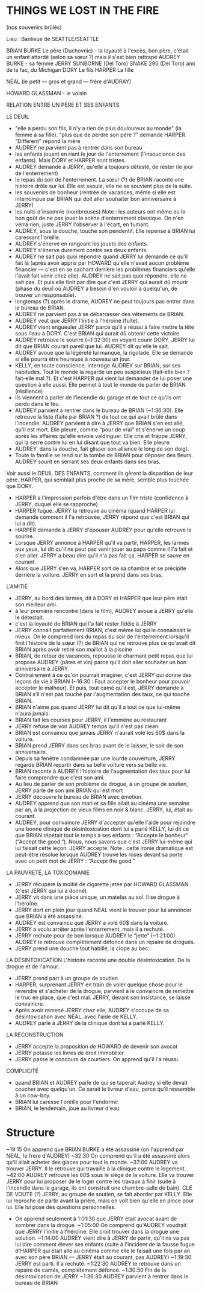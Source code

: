 
# THINGS WE LOST IN THE FIRE
(nos souvenirs brûlés)

Lieu : Banlieue de SEATTLE/SEATTLE

BRIAN BURKE Le père (Duchovnic) - la loyauté à l'excès, bon père, c'était un enfant attardé (selon sa sœur ?) mais il s'est bien rattrapé
AUDREY BURKE - sa femme
JERRY SUNBORNE (Del Toro)
SNAKE 290 (Del Toro) ami de la fac, du Michigan
DORY Le fils
HARPER La fille

NEAL (le petit — gros et grand — frère d'AUDRAY)

HOWARD GLASSMAN - le voisin

RELATION ENTRE UN PÈRE ET SES ENFANTS

LE DEUIL
- "elle a perdu son fils, il n'y a rien de plus douloureux au monde" (la femme à sa fille). “plus que de perdre son père ?” demande HARPER. “Different” répond la mère
- AUDREY ne parvient pas à rentrer dans son bureau
- les enfants jouent en riant le jour de l'enterrement (l'insouciance des enfants). Mais DORY et HARPER sont tristes.
- AUDREY demande à JERRY, qu'elle a toujours détesté, de rester (le jour de l'enterrement)
- le repas du soir de l'enterrement. La sœur (?) de BRIAN raconte une histoire drôle sur lui. Elle est saoule, elle ne se souvient plus de la suite.
- les souvenirs de bonheur (rentrée de vacances, même si elle est interrompue par BRIAN qui doit aller souhaiter bon anniversaire à JERRY)
- les nuits d'insomnie (nombreuses)
Note : les auteurs ont même eu le bon goût de ne pas jouer la scène d'enterrement classique. On n'en verra rien, juste JERRY l'observer à l'écart, en fumant.
- AUDREY, sous la douche, touche son pendentif. Elle repense à BRIAN lui caressant l'oreille.
- AUDREY s'énerve en rangeant les jouets des enfants.
- AUDREY s'énerve durement contre ses deux enfants.
- AUDREY ne sait pas quoi répondre quand JERRY lui demande ce qu'il fait là (après avoir appris par HOWARD qu'elle n'avait aucun problème financier — c'est en se cachant derrière les problèmes financiers qu'elle l'avait fait venir chez elle). AUDREY ne sait pas quoi répondre, elle ne sait pas. Et puis elle finit par dire que c'est JERRY qui aurait dû mourir (phase du deuil où AUDREY a besoin d'en vouloir à quelqu'un, de trouver un responsable).
- longtemps (?) après le drame, AUDREY ne peut toujours pas entrer dans le bureau de BRIAN.
- AUDREY ne parvient pas à se débarrasser des vêtements de BRIAN.
- AUDREY veut que JERRY l'initie à l'héroïne (fuite).
- AUDREY vient engueuler JERRY parce qu'il a réussi à faire mettre la tête sous l'eau à DORY. C'est BRIAN qui aurait dû obtenir cette victoire.
- AUDREY retrouve le sourire (~1:32:30) en voyant courir DORY. JERRY lui dit que BRIAN courait pareil que lui. AUDREY dit qu'elle le sait.
- AUDREY avoue que la légèreté lui manque, la rigolade. Elle se demande si elle pourra être heureuse à nouveau un jour.
- KELLY, en toute conscience, interroge AUDREY sur BRIAN, sur ses habitudes. Tout le monde la regarde un peu suspicieux (fait-elle bien ? fait-elle mal ?). Et c'est HARPER qui vient lui demander de lui poser une question à elle aussi. Elle permet à tout le monde de parler de BRIAN (résilience)
- Ils viennent à parler de l'incendie du garage et de tout ce qu'ils ont perdu dans le feu.
- AUDREY parvient à rentrer dans le bureau de BRIAN (~1:36:30). Elle retrouve la liste (faite par BRIAN ?) de tout ce qui avait brûlé dans l'incendie. AUDREY parvient à dire à JERRY que BRIAN s'en est allé, qu'il est mort. Elle pleure, comme “pour de vrai” et s'énerve un coup après les affaires qu'elle envoie valdinguer. Elle crie et frappe JERRY, qui la serre contre lui en lui disant que tout va bien. Elle pleure.
- AUDREY, dans la douche, fait glisser son alliance le long de son doigt.
- Toute la famille se rend sur la tombe de BRIAN pour déposer des fleurs. AUDREY sourit en serrant ses deux enfants dans ses bras.

Voir aussi le DEUIL DES ENFANTS, comment ils gèrent la disparition de leur père. HARPER, qui semblait plus proche de sa mère, semble plus touchée que DORY.
- HARPER a l'impression parfois d'être dans un film triste (confidence à JERRY, duquel elle se rapproche)
- HARPER fugue. JERRY la retrouve au cinéma (quand HARPER lui demande comment il l'a retrouvée, JERRY répond que c'est BRIAN qui lui a dit).
- HARPER demande à JERRY d'épouser AUDREY pour qu'elle retrouve le sourire.
- Lorsque JERRY annonce à HARPER qu'il va partir, HARPER, les larmes aux yeux, lui dit qu'il ne peut pas venir jouer au papa comme il l'a fait et s'en aller. JERRY a beau dire qu'il n'a pas fait ça, HARPER se sauve en courant.
- Alors que JERRY s'en va, HARPER sort de sa chambre et se précipite derrière la voiture. JERRY en sort et la prend dans ses bras.

L'AMITIÉ
- JERRY, au bord des larmes, dit à DORY et HARPER que leur père était son meilleur ami.
- à leur première rencontre (dans le film), AUDREY avoue à JERRY qu'elle le détestait.
- c'est la loyauté de BRIAN qui l'a fait rester fidèle à JERRY
- JERRY connait parfaitement BRIAN, c'est même lui qui le connaissait le mieux. On le comprend lors du repas du soir de l'enterrement lorsqu'il finit l'histoire de la sœur (?) de BRIAN qui ne retrouve plus ce qu'avait dit BRIAN après avoir retiré son maillot à la piscine
- BRIAN, de retour de vacances, repousse le charmant petit repas que lui propose AUDREY (pâtes et vin) parce qu'il doit aller souhaiter un bon anniversaire à JERRY.
- Contrairement à ce qu'on pourrait imaginer, c'est JERRY qui donne des leçons de vie à BRIAN (~16:30 : Faut accepter le bonheur pour pouvoir accepter le malheur). Et puis, tout camé qu'il est, JERRY demande à BRIAN s'il n'est pas touché par l'augmentation des taux, ce qui touche BRIAN.
- BRIAN n'aime pas quand JERRY lui dit qu'il a tout ce que lui-même n'aura jamais.
- BRIAN fait les courses pour JERRY, il l'emmène au restaurant
- JERRY refuse de voir AUDREY temps qu'il n'est pas clean.
- BRIAN est convaincu que jamais JERRY n'aurait volé les 60$ dans la voiture.
- BRIAN prend JERRY dans ses bras avant de le laisser, le soir de son anniversaire.
- Depuis sa fenêtre condamnée par une lourde couverture, JERRY regarde BRIAN repartir dans sa belle voiture vers sa belle vie.
- BRIAN raconte à AUDREY l'histoire de l'augmentation des taux  pour lui faire comprendre que c'est son ami.
- Au lieu de parler de son problème de drogue, à un groupe de soutien, JERRY parle de son ami BRIAN qui est mort
- JERRY découvre le bureau de BRIAN avec émotion.
- AUDREY apprend que son mari et sa fille allait au cinéma une semaine par an, à la projection de vieux films en noir & blanc. JERRY, lui, était au courant.
- AUDREY, pour convaincre JERRY d'accepter qu'elle l'aide pour rejoindre une bonne clinique de désintoxication dont lui a parlé KELLY, lui dit ce que BRIAN répétait tout le temps à ses enfants : “Accepte le bonheur” (“Accept the good.”). Nous, nous savons que c'est JERRY lui-même qui lui faisait cette leçon. JERRY accepte. Note : cette ironie dramatique est peut-être résolue lorsque AUDREY trouve les roses devant sa porte avec un petit mot de JERRY : “Accept the good.”


LA PAUVRETÉ, LA TOXICOMANIE
  - JERRY récupère la moitié de cigarette jetée par HOWARD GLASSMAN (c'est JERRY qui lui a donné)
  - JERRY vit dans une pièce unique, un matelas au sol. Il se drogue à l'héroïne.
- JERRY dort en plein jour quand NEAL vient le trouver pour lui annoncer que BRIAN a été assassiné.
- AUDREY est convaincu que JERRY a volé 60$ dans la voiture.
- JERRY a voulu arrêter après l'enterrement, mais il a rechuté.
- JERRY rechute pour de bon lorsque AUDREY le “jette” (~1:21:00). AUDREY le retrouve complètement défoncé dans un repaire de drogués.
- JERRY prend une douche tout habillé, la clope au bec.


LA DÉSINTOXICATION
L'histoire raconte une double désintoxication. De la drogue et de l'amour.
- JERRY prend part à un groupe de soutien
- HARPER, surprenant JERRY en train de voler quelque chose pour le revendre et s'acheter de la drogue, parvient à le convaincre de remettre le truc en place, que c'est mal. JERRY, devant son insistance, se laisse convaincre.
- Après avoir ramené JERRY chez elle, AUDREY s'occupe de sa désintoxication avec NEAL, avec l'aide de KELLY.
- AUDREY parle à JERRY de la clinique dont lui a parlé KELLY.

LA RECONSTRUCTION
- JERRY accepte la proposition de HOWARD de devenir son avocat
- JERRY potasse les livres de droit immobilier
- JERRY passe le concours de courtiers. On apprend qu'il l'a réussi.

COMPLICITÉ
- quand BRIAN et AUDREY parle de qui se taperait Audrey si elle devait coucher avec quelqu'un. Ce serait le livreur d'eau, parce qu'il ressemble à un cow-boy.
- BRIAN lui caresse l'oreille pour l'endormir.
- BRIAN, le lendemain, joue au livreur d'eau.

# Structure

~19:15 On apprend que BRIAN BURKE  a été assassiné (on l'apprend par NEAL, le frère d'AUDREY)
~32:30 On comprend qu'il a été assassiné alors qu'il allait acheter des glaces pour tout le monde.
~37:00 AUDREY va trouver JERRY. Il le retrouve qui travaille à la clinique contre le logement.
~42:00 AUDREY retrouve les 60$ sous le siège de la voiture. Elle va trouver JERRY pour  lui proposer de le loger contre les travaux à finir (suite à l'incendie dans le garage, ils ont construit une chambre-salle de bain).
CLE DE VOUTE (?) JERRY, au groupe de soutien, se fait aborder par KELLY. Elle lui reproche de partir avant la prière, mais on voit bien qu'elle en pince pour lui. Elle lui pose des questions personnelles.
- On apprend seulement à 1:01:30 que JERRY était avocat avant de sombrer dans la drogue.
~1:05:00 On comprend qu'AUDREY voudrait que JERRY l'initie à l'héroïne. Elle croit trouver dans la drogue une solution.
~1:14:00 AUDREY vient dire à JERRY de partir, qu'il ne va pas lui dire comment élever ses enfants (suite à l'incident de la fausse fugue d'HARPER qui était allé au cinéma comme elle le faisait une fois par an avec son père BRIAN — JERRY était au courant, pas AUDREY)
~1:19:30 JERRY est parti. Il a rechuté.
~1:22:30 AUDREY le retrouve dans un repaire de camés, complètement défoncé.
~1:30:50 Fin de la désintoxication de JERRY
~1:36:30 AUDREY parvient à rentrer dans le bureau de BRIAN